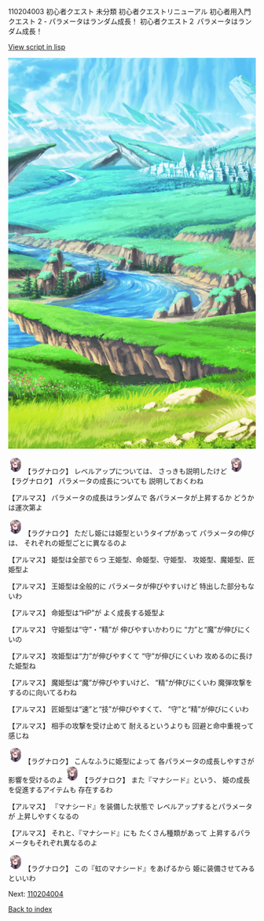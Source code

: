 110204003 初心者クエスト 未分類 初心者クエストリニューアル 初心者用入門クエスト 2 - パラメータはランダム成長！ 初心者クエスト２ パラメータはランダム成長！

[View script in lisp](../scripts/110204003.txt)

![plain.png](../images/backgrounds/plain.png)

<img src="../images/units/103611.png" alt="103611.png" height="34"/>
【ラグナロク】
レベルアップについては、
さっきも説明したけど

<img src="../images/units/103611.png" alt="103611.png" height="34"/>
【ラグナロク】
パラメータの成長についても
説明しておくわね

【アルマス】
パラメータの成長はランダムで
各パラメータが上昇するか
どうかは運次第よ

<img src="../images/units/103611.png" alt="103611.png" height="34"/>
【ラグナロク】
ただし姫には姫型というタイプがあって
パラメータの伸びは、
それぞれの姫型ごとに異なるのよ

【アルマス】
姫型は全部で６つ
王姫型、命姫型、守姫型、
攻姫型、魔姫型、匠姫型よ

【アルマス】
王姫型は全般的に
パラメータが伸びやすいけど
特出した部分もないわ

【アルマス】
命姫型は“HP”が
よく成長する姫型よ

【アルマス】
守姫型は“守”・“精”が
伸びやすいかわりに
“力”と“魔”が伸びにくいの

【アルマス】
攻姫型は“力”が伸びやすくて
“守”が伸びにくいわ
攻めるのに長けた姫型ね

【アルマス】
魔姫型は“魔”が伸びやすいけど、
“精”が伸びにくいわ
魔弾攻撃をするのに向いてるわね

【アルマス】
匠姫型は“速”と“技”が伸びやすくて、
“守”と“精”が伸びにくいわ

【アルマス】
相手の攻撃を受け止めて
耐えるというよりも
回避と命中重視って感じね

<img src="../images/units/103611.png" alt="103611.png" height="34"/>
【ラグナロク】
こんなふうに姫型によって
各パラメータの成長しやすさが
影響を受けるのよ

<img src="../images/units/103611.png" alt="103611.png" height="34"/>
【ラグナロク】
また『マナシード』という、
姫の成長を促進するアイテムも
存在するわ

【アルマス】
『マナシード』を装備した状態で
レベルアップするとパラメータが
上昇しやすくなるの

【アルマス】
それと、『マナシード』にも
たくさん種類があって
上昇するパラメータもそれぞれ異なるのよ

<img src="../images/units/103611.png" alt="103611.png" height="34"/>
【ラグナロク】
この『虹のマナシード』をあげるから
姫に装備させてみるといいわ

Next: [110204004](110204004.md)

[Back to index](index.md)
